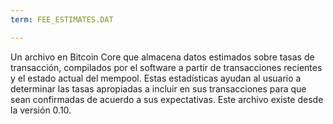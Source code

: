 ```yaml
---
term: FEE_ESTIMATES.DAT

---
```

Un archivo en Bitcoin Core que almacena datos estimados sobre tasas de transacción, compilados por el software a partir de transacciones recientes y el estado actual del mempool. Estas estadísticas ayudan al usuario a determinar las tasas apropiadas a incluir en sus transacciones para que sean confirmadas de acuerdo a sus expectativas. Este archivo existe desde la versión 0.10.